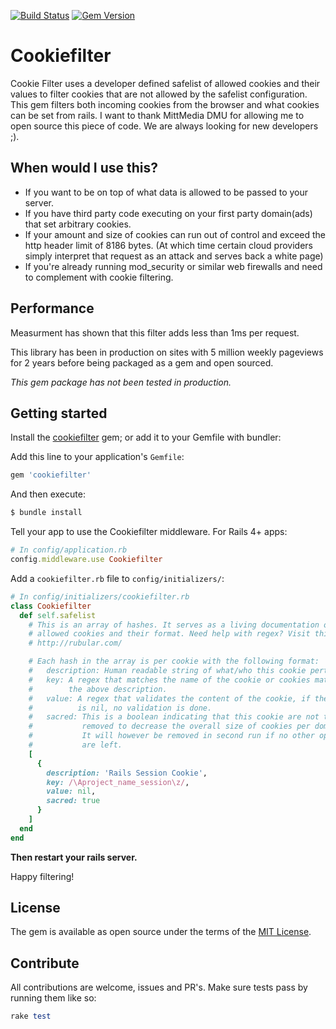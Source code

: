  [![Build Status](https://travis-ci.org/StefanWallin/cookiefilter.svg?branch=master)](https://travis-ci.org/StefanWallin/cookiefilter)
 [![Gem Version](https://badge.fury.io/rb/cookiefilter.svg)](https://badge.fury.io/rb/cookiefilter)
# Cookiefilter
Cookie Filter uses a developer defined safelist of allowed cookies and their
values to filter cookies that are not allowed by the safelist configuration.
This gem filters both incoming cookies from the browser and what cookies can
be set from rails. I want to thank MittMedia DMU for allowing me to open source
this piece of code. We are always looking for new developers ;).

## When would I use this?
- If you want to be on top of what data is allowed to be passed to your server.
- If you have third party code executing on your first party domain(ads) that set
  arbitrary cookies.
- If your amount and size of cookies can run out of control and exceed the http
  header limit of 8186 bytes. (At which time certain cloud providers simply
  interpret that request as an attack and serves back a white page)
- If you're already running mod_security or similar web firewalls and need to
  complement with cookie filtering.

## Performance
Measurment has shown that this filter adds less than 1ms per request.

This library has been in production on sites with 5 million weekly pageviews
for 2 years before being packaged as a gem and open sourced.

*This gem package has not been tested in production.*

## Getting started
Install the [cookiefilter](http://rubygems.org/StefanWallin/cookiefilter) gem;
or add it to your Gemfile with bundler:

Add this line to your application's `Gemfile`:
```ruby
gem 'cookiefilter'
```

And then execute:
```bash
$ bundle install
```

Tell your app to use the Cookiefilter middleware.
For Rails 4+ apps:

```ruby
# In config/application.rb
config.middleware.use Cookiefilter
```

Add a `cookiefilter.rb` file to `config/initializers/`:
```ruby
# In config/initializers/cookiefilter.rb
class Cookiefilter
  def self.safelist
    # This is an array of hashes. It serves as a living documentation of our
    # allowed cookies and their format. Need help with regex? Visit this site:
    # http://rubular.com/

    # Each hash in the array is per cookie with the following format:
    #   description: Human readable string of what/who this cookie pertains.
    #   key: A regex that matches the name of the cookie or cookies matching
    #        the above description.
    #   value: A regex that validates the content of the cookie, if the regex
    #          is nil, no validation is done.
    #   sacred: This is a boolean indicating that this cookie are not to be
    #           removed to decrease the overall size of cookies per domain.
    #           It will however be removed in second run if no other options
    #           are left.
    [
      {
        description: 'Rails Session Cookie',
        key: /\Aproject_name_session\z/,
        value: nil,
        sacred: true
      }
    ]
  end
end
```

**Then restart your rails server.**

Happy filtering!

## License
The gem is available as open source under the terms of the
[MIT License](http://opensource.org/licenses/MIT).

## Contribute
All contributions are welcome, issues and PR's.
Make sure tests pass by running them like so:
```ruby
rake test
```
